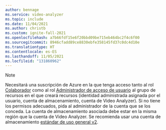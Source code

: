 ```yaml
---
author: bennage
ms.service: video-analyzer
ms.topic: include
ms.date: 11/04/2021
ms.author: christb
ms.custom: ignite-fall-2021
ms.openlocfilehash: a7b66fdf15e6f20bbd09be715eb464bc2f4c6f00
ms.sourcegitcommit: 8946cfadd89ce8830ebfe358145fd37c0dc4d10e
ms.translationtype: HT
ms.contentlocale: es-ES
ms.lasthandoff: 11/05/2021
ms.locfileid: "131860962"
---
```

> [!NOTE]
> Necesitará una suscripción de Azure en la que tenga acceso tanto al rol [Colaborador](../../../role-based-access-control/built-in-roles.md#contributor) como al rol [Administrador de acceso de usuario](../../../role-based-access-control/built-in-roles.md#user-access-administrator) al grupo de recursos en el que creará recursos (identidad administrada asignada por el usuario, cuenta de almacenamiento, cuenta de Video Analyzer). Si no tiene los permisos adecuados, pida al administrador de la cuenta que se los conceda. La cuenta de almacenamiento asociada debe estar en la misma región que la cuenta de Video Analyzer. Se recomienda usar una cuenta de almacenamiento [estándar de uso general v2](../../../storage/common/storage-account-overview.md#types-of-storage-accounts).
